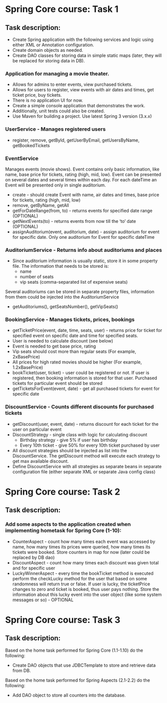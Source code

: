 # Spring Core course: Task 1

## Task description:
- Create Spring application with the following services and logic using either XML or Annotation configuration.
- Create domain objects as needed.
- Create DAO classes for storing data in simple static maps (later, they will be replaced for storing data in DB).

### Application for managing a movie theater.
- Allows for admins to enter events, view purchased tickets.
- Allows for users to register, view events with air dates and times, get ticket price, buy tickets.
- There is no application UI for now.
- Create a simple console application that demonstrates the work.
- Additionally, unit tests could also be created.
- Use Maven for building a project. Use latest Spring 3 version (3.x.x)

### UserService - Manages registered users
* register, remove, getById, getUserByEmail, getUsersByName, getBookedTickets

### EventService
Manages events (movie shows).
Event contains only basic information, like name, base price for tickets, rating (high, mid, low).
Event can be presented on several dates and several times within each day.
For each dateTime an Event will be presented only in single auditorium.
* create - should create Event with name, air dates and times, base price for tickets, rating (high, mid, low)
* remove, getByName, getAll
* getForDateRange(from, to) - returns events for specified date range (OPTIONAL)
* getNextEvents(to) - returns events from now till the ‘to’ date (OPTIONAL)
* assignAuditorium(event, auditorium, date) - assign auditorium for event for specific date. Only one auditorium for Event for specific dateTime

### AuditoriumService - Returns info about auditoriums and places
* Since auditorium information is usually static, store it in some property file. The information that needs to be stored is:
    * name
    * number of seats
    * vip seats (comma-separated list of expensive seats)

Several auditoriums can be stored in separate property files, information from them could be injected into the AuditoriumService

* getAuditoriums(), getSeatsNumber(), getVipSeats()

### BookingService - Manages tickets, prices, bookings
* getTicketPrice(event, date, time, seats, user) - returns price for ticket for specified event on specific date and time for specified seats.
* User is needed to calculate discount (see below)
* Event is needed to get base price, rating
* Vip seats should cost more than regular seats (For example, 2xBasePrice)
* All prices for high rated movies should be higher (For example, 1.2xBasePrice)
* bookTicket(user, ticket) - user could  be registered or not. If user is registered, then booking information is stored for that user. Purchased tickets for particular event should be stored
* getTicketsForEvent(event, date) - get all purchased tickets for event for specific date

### DiscountService - Counts different discounts for purchased tickets
* getDiscount(user, event, date) - returns discount for each ticket for the user on particular event
* DiscountStrategy - single class with logic for calculating discount
    * Birthday strategy - give 5% if user has birthday
    * Every 10th ticket - give 50% for every 10th ticket purchased by user
* All discount strategies should be injected as list into the DiscountService. The getDiscount method will execute each strategy to get max available discount.
* Define DiscountService with all strategies as separate beans in separate configuration file (either separate XML or separate Java config class)


# Spring Core course: Task 2

## Task description: 

### Add some aspects to the application created when implementing hometask for Spring Core (1-10):

* CounterAspect - count how many times each event was accessed by name, how many times its prices were queried, how many times its tickets were booked. Store counters in map for now (later could be replaced by DB dao)
* DiscountAspect - count how many times each discount was given total and for specific user
* LuckyWinnerAspect - every time the bookTicket method is executed perform the checkLucky method for the user that based on some randomness will return true or false. If user is lucky, the ticketPrice changes to zero and ticket is booked, thus user pays nothing. Store the information about this lucky event into the user object (like some system messages or so) - OPTIONAL



# Spring Core course: Task 3
## Task description: 

Based on the home task performed for Spring Core (1.1-1.10) do the following:
- Create DAO objects that use JDBCTemplate to store and retrieve data from DB.

Based on the home task performed for Spring Aspects (2.1-2.2) do the following:
- Add DAO object to store all counters into the database.